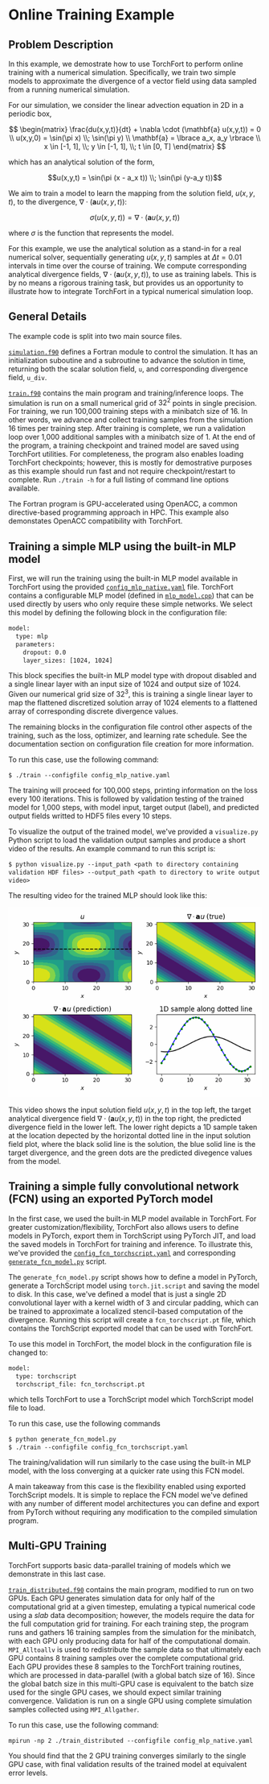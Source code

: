 # Online Training Example

## Problem Description
In this example, we demostrate how to use TorchFort to perform online training with a numerical simulation. Specifically,
we train two simple models to approximate the divergence of a vector field using data sampled from a running
numerical simulation.

For our simulation, we consider the linear advection equation in 2D in a periodic box,

$$
\begin{matrix}
\frac{du(x,y,t)}{dt} + \nabla \cdot (\mathbf{a} u(x,y,t)) = 0 \\
u(x,y,0) = \sin(\pi x) \\; \sin(\pi y) \\
\mathbf{a} = \lbrace a_x, a_y \rbrace \\
x \in [-1, 1], \\; y \in [-1, 1], \\; t \in [0, T]
\end{matrix}
$$

which has an analytical solution of the form,

$$u(x,y,t) = \sin(\pi (x - a_x t)) \\; \sin(\pi (y-a_y t))$$

We aim to train a model to learn the mapping from the solution field, $u(x,y,t)$, to the divergence, $\nabla \cdot (\mathbf{a} u(x,y,t))$:

$$\sigma(u(x,y,t)) = \nabla \cdot (\mathbf{a} u(x,y,t))$$

where $\sigma$ is the function that represents the model.

For this example, we use the analytical solution as a stand-in for a real numerical solver, sequentially generating $u(x,y,t)$ samples
at $\Delta t = 0.01$ intervals in time over the course of training. We compute corresponding analytical divergence fields, $\nabla \cdot (\mathbf{a} u(x,y,t))$,
to use as training labels. This is by no means a rigorous training task, but provides us an opportunity to illustrate how to integrate
TorchFort in a typical numerical simulation loop. 

## General Details
The example code is split into two main source files.

[`simulation.f90`](simulation.f90) defines a Fortran module to control the simulation. It has an initialization suboutine and a subroutine to advance the solution in time,
returning both the scalar solution field, `u`, and corresponding divergence field, `u_div`. 

[`train.f90`](train.f90) contains the main program and training/inference loops. The simulation is run on a small numerical grid of $32^2$ points in single precision.
For training, we run 100,000 training steps with a minibatch size of 16. In other words, we advance and collect training samples from the simulation 16 times per training step.
After training is complete, we run a validation loop over 1,000 additional samples with a minibatch size of 1. At the end of the program, a training checkpoint and trained
model are saved using TorchFort utilities. For completeness, the program also enables loading TorchFort checkpoints; however, this is mostly for demostrative purposes as 
this example should run fast and not require checkpoint/restart to complete. Run `./train -h` for a full listing of command line options available.

The Fortran program is GPU-accelerated using OpenACC, a common directive-based programming approach in HPC. This example also demonstates OpenACC
compatibility with TorchFort.

## Training a simple MLP using the built-in MLP model
First, we will run the training using the built-in MLP model available in TorchFort using the provided [`config_mlp_native.yaml`](config_mlp_native.yaml) file.
TorchFort contains a configurable MLP model (defined in [`mlp_model.cpp`](/src/csrc/models/mlp_model.cpp)) that can be used directly by users who
only require these simple networks. We select this model by defining the following block in the configuration file:
```
model:
  type: mlp
  parameters:
    dropout: 0.0
    layer_sizes: [1024, 1024]
```
This block specifies the built-in MLP model type with dropout disabled and a single linear layer with an input size of 1024 and output size of 1024. Given our
numerical grid size of $32^3$, this is training a single linear layer to map the flattened discretized solution array of 1024 elements to a flattened array
of corresponding discrete divergence values.

The remaining blocks in the configuration file control other aspects of the training, such as the loss, optimizer, and learning rate schedule. See
the documentation section on configuration file creation for more information.

To run this case, use the following command:
```
$ ./train --configfile config_mlp_native.yaml
```

The training will proceed for 100,000 steps, printing information on the loss every 100 iterations. This is followed by validation testing of the trained
model for 1,000 steps, with model input, target output (label), and predicted output fields writted to HDF5 files every 10 steps.

To visualize the output of the trained model, we've provided a `visualize.py` Python script to load the validation output samples and produce
a short video of the results. An example command to run this script is:
```
$ python visualize.py --input_path <path to directory containing validation HDF files> --output_path <path to directory to write output video>
```

The resulting video for the trained MLP should look like this:

![Simulation Visualization Example](media/validation_results.gif)

This video shows the input solution field $u(x,y,t)$ in the top left, the target analytical divergence field $\nabla \cdot (\mathbf{a} u(x,y,t))$ in the top
right, the predicted divergence field in the lower left. The lower right depicts a 1D sample taken at the location depected by the horizontal dotted line
in the input solution field plot, where the black solid line is the solution, the blue solid line is the target divergence, and the green dots are the
predicted divegence values from the model.

## Training a simple fully convolutional network (FCN) using an exported PyTorch model
In the first case, we used the built-in MLP model available in TorchFort. For greater customization/flexibility, TorchFort also allows users to define
models in PyTorch, export them in TorchScript using PyTorch JIT, and load the saved models in TorchFort for training and inference. To illustrate this,
we've provided the [`config_fcn_torchscript.yaml`](config_fcn_torchscript.yaml) and corresponding [`generate_fcn_model.py`](generate_fcn_model.py) script.

The `generate_fcn_model.py` script shows how to define a model in PyTorch, generate a TorchScript model using `torch.jit.script` and saving the model to
disk. In this case, we've defined a model that is just a single 2D convolutional layer with a kernel width of 3 and circular padding, which can be trained to approximate a localized stencil-based computation of the divergence. Running this script will create a `fcn_torchscript.pt` file, which contains the
TorchScript exported model that can be used with TorchFort.

To use this model in TorchFort, the model block in the configuration file is changed to:
```
model:
  type: torchscript
  torchscript_file: fcn_torchscript.pt
```
which tells TorchFort to use a TorchScript model which TorchScript model file to load.

To run this case, use the following commands
```
$ python generate_fcn_model.py
$ ./train --configfile config_fcn_torchscript.yaml
```

The training/validation will run similarly to the case using the built-in MLP model, with the loss converging at a quicker rate using this FCN model.

A main takeaway from this case is the flexibility enabled using exported TorchScript models. It is simple to replace the FCN model we've defined with
any number of different model architectures you can define and export from PyTorch without requiring any modification to the compiled simulation program.

## Multi-GPU Training
TorchFort supports basic data-parallel training of models which we demonstrate in this last case. 

[`train_distributed.f90`](train_distributed.f90) contains the main program, modified to run on two GPUs. Each GPU generates simulation data for only half of the computational grid at
a given timestep, emulating a typical numerical code using a _slab_ data decomposition; however, the models require the data for the full computation grid for training.
For each training step, the program runs and gathers 16 training samples from the simulation for the minibatch, with each GPU only producing data
for half of the computational domain. `MPI_Alltoallv` is used to redistribute the sample data so that ultimately each GPU contains 8 training samples over the complete
computational grid. Each GPU provides these 8 samples to the TorchFort training routines, which are processed in data-parallel (with a global batch size
of 16). Since the global batch size in this multi-GPU case is equivalent to the batch size used for the single GPU cases, we should expect similar training
convergence. Validation is run on a single GPU using complete simulation samples collected using `MPI_Allgather`. 

To run this case, use the following command:
```
mpirun -np 2 ./train_distributed --configfile config_mlp_native.yaml
```

You should find that the 2 GPU training converges similarly to the single GPU case, with final validation results of the trained model at equivalent error
levels.
